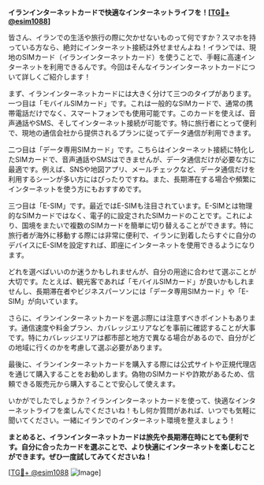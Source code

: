 **イランインターネットカードで快適なインターネットライフを！[[TG💪+ @esim1088](https://t.me/s/esim1088)]**

皆さん、イランでの生活や旅行の際に欠かせないものって何ですか？スマホを持っている方なら、絶対にインターネット接続は外せませんよね！イランでは、現地のSIMカード（イランインターネットカード）を使うことで、手軽に高速インターネットを利用できるんです。今回はそんなイランインターネットカードについて詳しくご紹介します！

まず、イランインターネットカードには大きく分けて三つのタイプがあります。一つ目は「モバイルSIMカード」です。これは一般的なSIMカードで、通常の携帯電話だけでなく、スマートフォンでも使用可能です。このカードを使えば、音声通話やSMS、そしてインターネット接続が可能です。特に旅行者にとって便利で、現地の通信会社から提供されるプランに従ってデータ通信が利用できます。

二つ目は「データ専用SIMカード」です。こちらはインターネット接続に特化したSIMカードで、音声通話やSMSはできませんが、データ通信だけが必要な方に最適です。例えば、SNSや地図アプリ、メールチェックなど、データ通信だけを利用するシーンが多い方にはぴったりですね。また、長期滞在する場合や頻繁にインターネットを使う方にもおすすめです。

三つ目は「E-SIM」です。最近ではE-SIMも注目されています。E-SIMとは物理的なSIMカードではなく、電子的に設定されたSIMカードのことです。これにより、国境をまたいで複数のSIMカードを簡単に切り替えることができます。特に旅行者が海外に移動する際には非常に便利で、イランに到着したらすぐに自分のデバイスにE-SIMを設定すれば、即座にインターネットを使用できるようになります。

どれを選べばいいのか迷うかもしれませんが、自分の用途に合わせて選ぶことが大切です。たとえば、観光客であれば「モバイルSIMカード」が良いかもしれませんし、長期滞在者やビジネスパーソンには「データ専用SIMカード」や「E-SIM」が向いています。

さらに、イランインターネットカードを選ぶ際には注意すべきポイントもあります。通信速度や料金プラン、カバレッジエリアなどを事前に確認することが大事です。特にカバレッジエリアは都市部と地方で異なる場合があるので、自分がどの地域に行くのかを考慮して選ぶ必要があります。

最後に、イランインターネットカードを購入する際には公式サイトや正規代理店を通じて購入することをお勧めします。偽物のSIMカードや詐欺があるため、信頼できる販売元から購入することで安心して使えます。

いかがでしたでしょうか？イランインターネットカードを使って、快適なインターネットライフを楽しんでくださいね！もし何か質問があれば、いつでも気軽に聞いてください。一緒にイランでのインターネット環境を整えましょう！

**まとめると、イランインターネットカードは旅先や長期滞在時にとても便利です。自分に合ったカードを選ぶことで、より快適にインターネットを楽しむことができます。ぜひ一度試してみてくださいね！**

[[TG💪+ @esim1088](https://t.me/s/esim1088) ![Image](https://i.postimg.cc/Y0z9fWf4/image.png)]